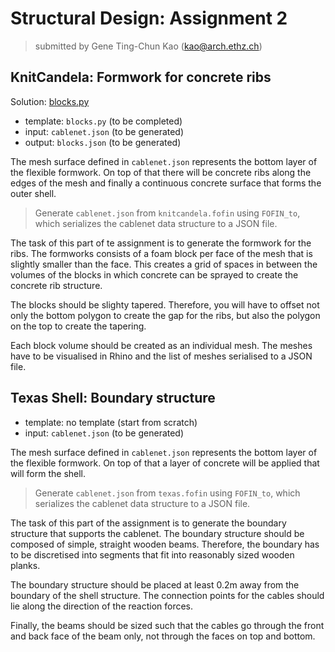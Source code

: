 # Structural Design: Assignment 2

> submitted by Gene Ting-Chun Kao (kao@arch.ethz.ch)

## KnitCandela: Formwork for concrete ribs

Solution: [blocks.py](blocks.py)

* template: `blocks.py` (to be completed)
* input: `cablenet.json` (to be generated)
* output: `blocks.json` (to be generated)

The mesh surface defined in `cablenet.json` represents the bottom layer of the flexible formwork. On top of that there will be concrete ribs along the edges of the mesh and finally a continuous concrete surface that forms the outer shell.

> Generate `cablenet.json` from `knitcandela.fofin` using `FOFIN_to`, which serializes the cablenet data structure to a JSON file.

The task of this part of te assignment is to generate the formwork for the ribs. The formworks consists of a foam block per face of the mesh that is slightly smaller than the face. This creates a grid of spaces in between the volumes of the blocks in which concrete can be sprayed to create the concrete rib structure.

The blocks should be slighty tapered. Therefore, you will have to offset not only the bottom polygon to create the gap for the ribs, but also the polygon on the top to create the tapering.

Each block volume should be created as an individual mesh. The meshes have to be visualised in Rhino and the list of meshes serialised to a JSON file.

## Texas Shell: Boundary structure

* template: no template (start from scratch)
* input: `cablenet.json` (to be generated)

The mesh surface defined in `cablenet.json` represents the bottom layer of the flexible formwork. On top of that a layer of concrete will be applied that will form the shell.

> Generate `cablenet.json` from `texas.fofin` using `FOFIN_to`, which serializes the cablenet data structure to a JSON file.

The task of this part of the assignment is to generate the boundary structure that supports the cablenet. The boundary structure should be composed of simple, straight wooden beams. Therefore, the boundary has to be discretised into segments that fit into reasonably sized wooden planks.

The boundary structure should be placed at least 0.2m away from the boundary of the shell structure. The connection points for the cables should lie along the direction of the reaction forces.

Finally, the beams should be sized such that the cables go through the front and back face of the beam only, not through the faces on top and bottom.
